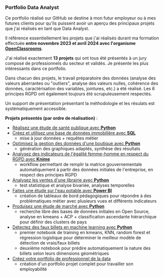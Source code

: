 ### **Portfolio Data Analyst**

Ce portfolio réalisé sur GitHub se destine à mon futur employeur ou à mes futures clients pour qu'ils puissent avoir un aperçu des principaux projets que j'ai réalisés en tant que Data Analyst.

Il référence essentiellement les projets que j'ai réalisés durant ma formation effectuée **entre novembre 2023 et avril 2024 avec l'organisme [OpenClassrooms](https://openclassrooms.com/fr/paths/804-data-analyst)**.

J'ai réalisé exactement **13 projets** qui ont tous été présentés à un jury composé de professionnels du secteur et validés. Je présente les plus intéressants dans ce portfolio.

Dans chacun des projets, le travail préparatoire des données (analyse des valeurs aberrantes ou "outliers", analyse des valeurs nulles, cohérence des données, caractérisation des variables, jointures, etc.) a été réalisé. Les 6 principes RGPD ont également toujours été scrupuleusement respectés.

Un support de présentation présentant la méthodologie et les résulats est systématiquement accessible.

**Projets présentés (par ordre de réalisation)** :
* [Réalisez une étude de santé publique avec **Python**](https://github.com/julio77930/Data-Analyst-Portfolio-Jules-Rouhling/tree/main/R%C3%A9alisez%20une%20%C3%A9tude%20de%20sant%C3%A9%20publique%20avec%20R%20ou%20Python)
* [Créez et utilisez une base de données immobilière avec **SQL**](https://github.com/julio77930/Data-Analyst-Portfolio-Jules-Rouhling/tree/main/Cr%C3%A9ez%20et%20utilisez%20une%20base%20de%20donn%C3%A9es%20immobili%C3%A8re%20avec%20SQL)
  * mise à jour données + requêtes métier
* [Optimisez la gestion des données d'une boutique avec **Python**](https://github.com/julio77930/Data-Analyst-Portfolio-Jules-Rouhling/tree/main/Optimisez%20la%20gestion%20des%20donn%C3%A9es%20d'une%20boutique%20avec%20R%20ou%20Python)
  * génération des graphiques adaptés, synthèse des résultats
* [Analysez des indicateurs de l'égalité femme-homme en respect du RGPD avec **Knime**](https://github.com/julio77930/Data-Analyst-Portfolio-Jules-Rouhling/tree/main/Analysez%20des%20indicateurs%20de%20l'%C3%A9galit%C3%A9%20femme-homme%20en%20respect%20du%20RGPD%20avec%20Knime)
  * workflow permettant de remplir la matrice gouvernementale automatiquement à partir des données initiales de l'entreprise, en respect des principes RGPD
* [Analysez les ventes d'une librairie avec **Python**](https://github.com/julio77930/Data-Analyst-Portfolio-Jules-Rouhling/tree/main/Analysez%20les%20ventes%20d'une%20librairie%20avec%20Python)
  * test statistique et analyse bivariée, analyses temporelles
* [Faites une étude sur l'eau potable avec **Power BI**](https://github.com/julio77930/Data-Analyst-Portfolio-Jules-Rouhling/tree/main/Faites%20une%20%C3%A9tude%20sur%20l'eau%20potable%20avec%20Power%20BI)
  * création de tableaux de bord pédagogiques pour répondre à des problématiques métier avec plusieurs vues et différents indicateurs
* [Produisez une étude de marché avec **Python**](https://github.com/julio77930/Data-Analyst-Portfolio-Jules-Rouhling/tree/main/Produisez%20une%20%C3%A9tude%20de%20march%C3%A9%20avec%20Python)
  * recherche libre des bases de données initiales en Open Source, analyse en kmeans + ACP + classification ascendante hiérarchique pour définir des clusters de pays
* [Détectez des faux billets en machine learning avec **Python**](https://github.com/julio77930/Data-Analyst-Portfolio-Jules-Rouhling/tree/main/D%C3%A9tectez%20des%20faux%20billets%20avec%20Python)
  * premier notebook de training en kmeans, KNN, random forest et régression logistique pour déterminer le meilleur modèle de détection de vrais/faux billets
  * deuxième notebook pour prédire automatiquement la nature des billets selon leurs dimensions géométriques
* [Créez votre portfolio de professionnel de la data](https://github.com/julio77930/Data-Analyst-Portfolio-Jules-Rouhling/tree/main/Cr%C3%A9ez%20votre%20portfolio%20de%20professionnel%20de%20la%20data)
  * création d'un portfolio projet complet pour travailler son employabilité
